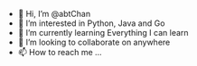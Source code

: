 - 👋 Hi, I’m @abtChan
- 👀 I’m interested in Python, Java and Go
- 🌱 I’m currently learning Everything I can learn
- 💞️ I’m looking to collaborate on anywhere
- 📫 How to reach me ...

<!---
abtChan/abtChan is a ✨ special ✨ repository because its `README.md` (this file) appears on your GitHub profile.
You can click the Preview link to take a look at your changes.
--->
